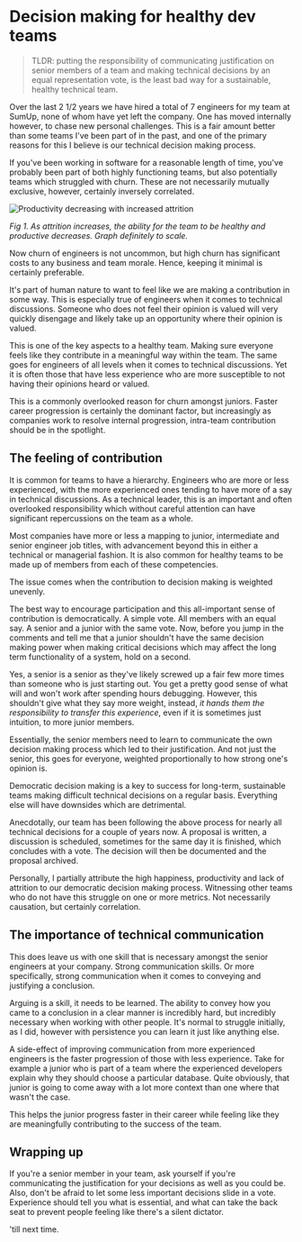 # Decision making for healthy dev teams

> TLDR: putting the responsibility of communicating justification on senior members of a team and making technical decisions by an equal representation vote, is the least bad way for a sustainable, healthy technical team.

Over the last 2 1/2 years we have hired a total of 7 engineers for my team at SumUp, none of whom have yet left the company. One has moved internally however, to chase new personal challenges. This is a fair amount better than some teams I've been part of in the past, and one of the primary reasons for this I believe is our technical decision making process.

If you've been working in software for a reasonable length of time, you've probably been part of both highly functioning teams, but also potentially teams which struggled with churn. These are not necessarily mutually exclusive, however, certainly inversely correlated.

![Productivity decreasing with increased
attrition](https://screenshots.tomarrell.com/qfohlho2j2.png)

*Fig 1. As attrition increases, the ability for the team to be healthy and productive decreases. Graph definitely to scale.*

Now churn of engineers is not uncommon, but high churn has significant costs to any business and team morale. Hence, keeping it minimal is certainly preferable.

It's part of human nature to want to feel like we are making a contribution in some way. This is especially true of engineers when it comes to technical discussions. Someone who does not feel their opinion is valued will very quickly disengage and likely take up an opportunity where their opinion is valued.

This is one of the key aspects to a healthy team. Making sure everyone feels like they contribute in a meaningful way within the team. The same goes for engineers of all levels when it comes to technical discussions. Yet it is often those that have less experience who are more susceptible to not having their opinions heard or valued.

This is a commonly overlooked reason for churn amongst juniors. Faster career progression is certainly the dominant factor, but increasingly as companies work to resolve internal progression, intra-team contribution should be in the spotlight.


## The feeling of contribution

It is common for teams to have a hierarchy. Engineers who are more or less experienced, with the more experienced ones tending to have more of a say in technical discussions. As a technical leader, this is an important and often overlooked responsibility which without careful attention can have significant repercussions on the team as a whole.

Most companies have more or less a mapping to junior, intermediate and senior engineer job titles, with advancement beyond this in either a technical or managerial fashion. It is also common for healthy teams to be made up of members from each of these competencies.

The issue comes when the contribution to decision making is weighted unevenly.

The best way to encourage participation and this all-important sense of contribution is democratically. A simple vote. All members with an equal say. A senior and a junior with the same vote. Now, before you jump in the comments and tell me that a junior shouldn't have the same decision making power when making critical decisions which may affect the long term functionality of a system, hold on a second.

Yes, a senior is a senior as they've likely screwed up a fair few more times than someone who is just starting out. You get a pretty good sense of what will and won't work after spending hours debugging. However, this shouldn't give what they say more weight, instead, *it hands them the responsibility to transfer this experience*, even if it is sometimes just intuition, to more junior members.

Essentially, the senior members need to learn to communicate the own decision making process which led to their justification. And not just the senior, this goes for everyone, weighted proportionally to how strong one's opinion is.

Democratic decision making is a key to success for long-term, sustainable teams making difficult technical decisions on a regular basis. Everything else will have downsides which are detrimental.

Anecdotally, our team has been following the above process for nearly all technical decisions for a couple of years now. A proposal is written, a discussion is scheduled, sometimes for the same day it is finished, which concludes with a vote. The decision will then be documented and the proposal archived.

Personally, I partially attribute the high happiness, productivity and lack of attrition to our democratic decision making process. Witnessing other teams who do not have this struggle on one or more metrics. Not necessarily causation, but certainly correlation.


## The importance of technical communication

This does leave us with one skill that is necessary amongst the senior engineers at your company. Strong communication skills. Or more specifically, strong communication when it comes to conveying and justifying a conclusion.

Arguing is a skill, it needs to be learned. The ability to convey how you came to a conclusion in a clear manner is incredibly hard, but incredibly necessary when working with other people. It's normal to struggle initially, as I did, however with persistence you can learn it just like anything else.

A side-effect of improving communication from more experienced engineers is the faster progression of those with less experience. Take for example a junior who is part of a team where the experienced developers explain why they should choose a particular database. Quite obviously, that junior is going to come away with a lot more context than one where that wasn't the case.

This helps the junior progress faster in their career while feeling like they are meaningfully contributing to the success of the team.


## Wrapping up

If you're a senior member in your team, ask yourself if you're communicating the justification for your decisions as well as you could be. Also, don't be afraid to let some less important decisions slide in a vote. Experience should tell you what is essential, and what can take the back seat to prevent people feeling like there's a silent dictator. 

'till next time.
